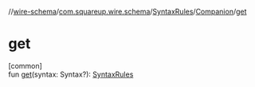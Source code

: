 //[wire-schema](../../../../index.md)/[com.squareup.wire.schema](../../index.md)/[SyntaxRules](../index.md)/[Companion](index.md)/[get](get.md)

# get

[common]\
fun [get](get.md)(syntax: Syntax?): [SyntaxRules](../index.md)
